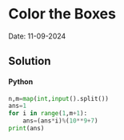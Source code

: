 
# Color the Boxes

Date: 11-09-2024

## Solution
#### Python
```python
n,m=map(int,input().split())
ans=1
for i in range(1,m+1):
    ans=(ans*i)%(10**9+7)
print(ans)
```
        